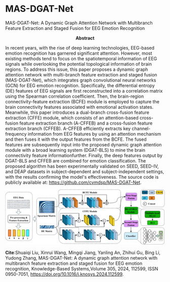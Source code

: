 # MAS-DGAT-Net
MAS-DGAT-Net: A Dynamic Graph Attention Network with Multibranch Feature Extraction and Staged Fusion for EEG Emotion Recognition
**<p align="center">Abstract</p>**
In recent years, with the rise of deep learning technologies, EEG-based emotion recognition has garnered significant attention. However, most existing methods tend to focus on the spatiotemporal information of EEG signals while overlooking the potential topological information of brain regions. To address this issue, this paper proposes a dynamic graph attention network with multi-branch feature extraction and staged fusion (MAS-DGAT-Net), which integrates graph convolutional neural networks (GCN) for EEG emotion recognition. Specifically, the differential entropy (DE) features of EEG signals are first reconstructed into a correlation matrix using the Spearman correlation coefficient. Then, the brain-region connectivity-feature extraction (BCFE) module is employed to capture the brain connectivity features associated with emotional activation states. Meanwhile, this paper introduces a dual-branch cross-fusion feature extraction (CFFE) module, which consists of an attention-based cross-fusion feature extraction branch (A-CFFEB) and a cross-fusion feature extraction branch (CFFEB). A-CFFEB efficiently extracts key channel-frequency information from EEG features by using an attention mechanism and then fuses it with the output features from the BCFE. The fused features are subsequently input into the proposed dynamic graph attention module with a broad learning system (DGAT-BLS) to mine the brain connectivity feature informationfurther. Finally, the deep features output by DGAT-BLS and CFFEB are combined for emotion classification. The proposed algorithm has been experimentally validated on SEED, SEED-IV, and DEAP datasets in subject-dependent and subject-independent settings, with the results confirming the model's effectiveness. The source code is publicly available at: https://github.com/cvmdsp/MAS-DGAT-Net.

![Model](https://github.com/cvmdsp/MAS-DGAT-Net/blob/main/MAS-DGAT-NET.png)

**Cite**:Shuaiqi Liu, Xinrui Wang, Mingqi Jiang, Yanling An, Zhihui Gu, Bing Li, Yudong Zhang, MAS-DGAT-Net: A dynamic graph attention network with multibranch feature extraction and staged fusion for EEG emotion recognition, Knowledge-Based Systems,Volume 305, 2024, 112599, ISSN 0950-7051, https://doi.org/10.1016/j.knosys.2024.112599.
